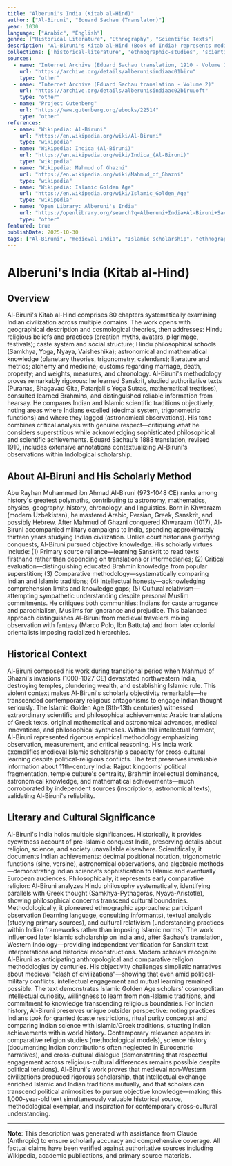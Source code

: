 ```yaml
---
title: "Alberuni's India (Kitab al-Hind)"
author: ["Al-Biruni", "Eduard Sachau (Translator)"]
year: 1030
language: ["Arabic", "English"]
genre: ["Historical Literature", "Ethnography", "Scientific Texts"]
description: "Al-Biruni's Kitab al-Hind (Book of India) represents medieval world's most comprehensive, objective account of Indian civilization by an outsider, composed by the Persian polymath after accompanying Mahmud of Ghazni's invasions (1017-1030 CE). This monumental work systematically examines Indian religion, philosophy, astronomy, mathematics, geography, customs, and social structure through direct observation, Sanskrit text study, and conversations with learned Brahmins. Unlike typical medieval accounts mixing fact with fantasy, Al-Biruni employs rigorous scholarly methodology: citing sources, acknowledging knowledge limits, comparing Indian and Islamic scientific traditions, and attempting sympathetic understanding despite cultural differences. Eduard Sachau's magisterial two-volume English translation (1888, reissued 1910) made this foundational text accessible to modern scholarship, revealing Al-Biruni as pioneering comparative religionist, ethnographer, and historian whose insights remain valuable for understanding 11th-century India and medieval Islamic scholarship's sophisticated engagement with non-Islamic civilizations."
collections: ['historical-literature', 'ethnographic-studies', 'scientific-texts', 'medieval-india', 'scholarly-translations']
sources:
  - name: "Internet Archive (Eduard Sachau translation, 1910 - Volume 1)"
    url: "https://archive.org/details/alberunisindiaac01biru"
    type: "other"
  - name: "Internet Archive (Eduard Sachau translation - Volume 2)"
    url: "https://archive.org/details/alberunisindiaac02biruuoft"
    type: "other"
  - name: "Project Gutenberg"
    url: "https://www.gutenberg.org/ebooks/22514"
    type: "other"
references:
  - name: "Wikipedia: Al-Biruni"
    url: "https://en.wikipedia.org/wiki/Al-Biruni"
    type: "wikipedia"
  - name: "Wikipedia: Indica (Al-Biruni)"
    url: "https://en.wikipedia.org/wiki/Indica_(Al-Biruni)"
    type: "wikipedia"
  - name: "Wikipedia: Mahmud of Ghazni"
    url: "https://en.wikipedia.org/wiki/Mahmud_of_Ghazni"
    type: "wikipedia"
  - name: "Wikipedia: Islamic Golden Age"
    url: "https://en.wikipedia.org/wiki/Islamic_Golden_Age"
    type: "wikipedia"
  - name: "Open Library: Alberuni's India"
    url: "https://openlibrary.org/search?q=Alberuni+India+Al-Biruni+Sachau"
    type: "other"
featured: true
publishDate: 2025-10-30
tags: ["Al-Biruni", "medieval India", "Islamic scholarship", "ethnography", "comparative religion", "Indian history", "11th century", "Ghaznavids", "cross-cultural studies", "public domain"]
---
```


# Alberuni's India (Kitab al-Hind)

## Overview

Al-Biruni's Kitab al-Hind comprises 80 chapters systematically examining Indian civilization across multiple domains. The work opens with geographical description and cosmological theories, then addresses: Hindu religious beliefs and practices (creation myths, avatars, pilgrimage, festivals); caste system and social structure; Hindu philosophical schools (Samkhya, Yoga, Nyaya, Vaisheshika); astronomical and mathematical knowledge (planetary theories, trigonometry, calendars); literature and metrics; alchemy and medicine; customs regarding marriage, death, property; and weights, measures, and chronology. Al-Biruni's methodology proves remarkably rigorous: he learned Sanskrit, studied authoritative texts (Puranas, Bhagavad Gita, Patanjali's Yoga Sutras, mathematical treatises), consulted learned Brahmins, and distinguished reliable information from hearsay. He compares Indian and Islamic scientific traditions objectively, noting areas where Indians excelled (decimal system, trigonometric functions) and where they lagged (astronomical observations). His tone combines critical analysis with genuine respect—critiquing what he considers superstitious while acknowledging sophisticated philosophical and scientific achievements. Eduard Sachau's 1888 translation, revised 1910, includes extensive annotations contextualizing Al-Biruni's observations within Indological scholarship.

## About Al-Biruni and His Scholarly Method

Abu Rayhan Muhammad ibn Ahmad Al-Biruni (973-1048 CE) ranks among history's greatest polymaths, contributing to astronomy, mathematics, physics, geography, history, chronology, and linguistics. Born in Khwarazm (modern Uzbekistan), he mastered Arabic, Persian, Greek, Sanskrit, and possibly Hebrew. After Mahmud of Ghazni conquered Khwarazm (1017), Al-Biruni accompanied military campaigns to India, spending approximately thirteen years studying Indian civilization. Unlike court historians glorifying conquests, Al-Biruni pursued objective knowledge. His scholarly virtues include: (1) Primary source reliance—learning Sanskrit to read texts firsthand rather than depending on translations or intermediaries; (2) Critical evaluation—distinguishing educated Brahmin knowledge from popular superstition; (3) Comparative methodology—systematically comparing Indian and Islamic traditions; (4) Intellectual honesty—acknowledging comprehension limits and knowledge gaps; (5) Cultural relativism—attempting sympathetic understanding despite personal Muslim commitments. He critiques both communities: Indians for caste arrogance and parochialism, Muslims for ignorance and prejudice. This balanced approach distinguishes Al-Biruni from medieval travelers mixing observation with fantasy (Marco Polo, Ibn Battuta) and from later colonial orientalists imposing racialized hierarchies.

## Historical Context

Al-Biruni composed his work during transitional period when Mahmud of Ghazni's invasions (1000-1027 CE) devastated northwestern India, destroying temples, plundering wealth, and establishing Islamic rule. This violent context makes Al-Biruni's scholarly objectivity remarkable—he transcended contemporary religious antagonisms to engage Indian thought seriously. The Islamic Golden Age (8th-13th centuries) witnessed extraordinary scientific and philosophical achievements: Arabic translations of Greek texts, original mathematical and astronomical advances, medical innovations, and philosophical syntheses. Within this intellectual ferment, Al-Biruni represented rigorous empirical methodology emphasizing observation, measurement, and critical reasoning. His India work exemplifies medieval Islamic scholarship's capacity for cross-cultural learning despite political-religious conflicts. The text preserves invaluable information about 11th-century India: Rajput kingdoms' political fragmentation, temple culture's centrality, Brahmin intellectual dominance, astronomical knowledge, and mathematical achievements—much corroborated by independent sources (inscriptions, astronomical texts), validating Al-Biruni's reliability.

## Literary and Cultural Significance

Al-Biruni's India holds multiple significances. Historically, it provides eyewitness account of pre-Islamic conquest India, preserving details about religion, science, and society unavailable elsewhere. Scientifically, it documents Indian achievements: decimal positional notation, trigonometric functions (sine, versine), astronomical observations, and algebraic methods—demonstrating Indian science's sophistication to Islamic and eventually European audiences. Philosophically, it represents early comparative religion: Al-Biruni analyzes Hindu philosophy systematically, identifying parallels with Greek thought (Samkhya-Pythagoras, Nyaya-Aristotle), showing philosophical concerns transcend cultural boundaries. Methodologically, it pioneered ethnographic approaches: participant observation (learning language, consulting informants), textual analysis (studying primary sources), and cultural relativism (understanding practices within Indian frameworks rather than imposing Islamic norms). The work influenced later Islamic scholarship on India and, after Sachau's translation, Western Indology—providing independent verification for Sanskrit text interpretations and historical reconstructions. Modern scholars recognize Al-Biruni as anticipating anthropological and comparative religion methodologies by centuries. His objectivity challenges simplistic narratives about medieval "clash of civilizations"—showing that even amid political-military conflicts, intellectual engagement and mutual learning remained possible. The text demonstrates Islamic Golden Age scholars' cosmopolitan intellectual curiosity, willingness to learn from non-Islamic traditions, and commitment to knowledge transcending religious boundaries. For Indian history, Al-Biruni preserves unique outsider perspective: noting practices Indians took for granted (caste restrictions, ritual purity concepts) and comparing Indian science with Islamic/Greek traditions, situating Indian achievements within world history. Contemporary relevance appears in: comparative religion studies (methodological models), science history (documenting Indian contributions often neglected in Eurocentric narratives), and cross-cultural dialogue (demonstrating that respectful engagement across religious-cultural differences remains possible despite political tensions). Al-Biruni's work proves that medieval non-Western civilizations produced rigorous scholarship, that intellectual exchange enriched Islamic and Indian traditions mutually, and that scholars can transcend political animosities to pursue objective knowledge—making this 1,000-year-old text simultaneously valuable historical source, methodological exemplar, and inspiration for contemporary cross-cultural understanding.

---

**Note**: This description was generated with assistance from Claude (Anthropic) to ensure scholarly accuracy and comprehensive coverage. All factual claims have been verified against authoritative sources including Wikipedia, academic publications, and primary source materials.
